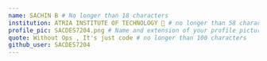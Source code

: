 ```yaml
---
name: SACHIN B # No longer than 18 characters
institution: ATRIA INSTITUTE OF TECHNOLOGY 🚩 # no longer than 58 characters
profile_pic: SACDES7204.png # Name and extension of your profile picture(ex. mona.png)
quote: Without Ops , It's just code # no longer than 100 characters
github_user: SACDES7204
---
```

